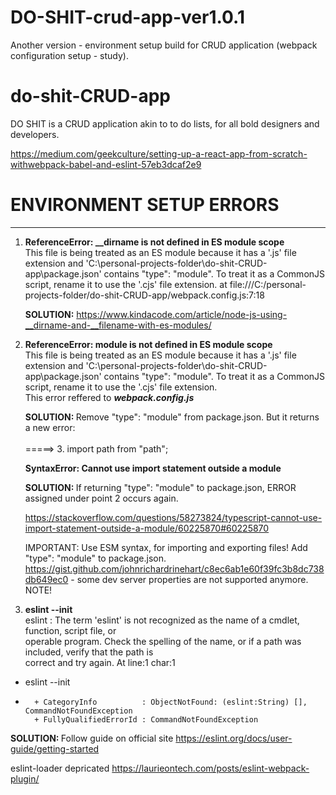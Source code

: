 # DO-SHIT-crud-app-ver1.0.1

Another version - environment setup build for CRUD application (webpack configuration setup - study).

# do-shit-CRUD-app

DO SHIT is a CRUD application akin to to do lists, for all bold designers and developers.

https://medium.com/geekculture/setting-up-a-react-app-from-scratch-withwebpack-babel-and-eslint-57eb3dcaf2e9

# ENVIRONMENT SETUP ERRORS

---

1. <strong>ReferenceError: \_\_dirname is not defined in ES module scope</strong><BR>
   This file is being treated as an ES module because it has a '.js' file extension and 'C:\personal-projects-folder\do-shit-CRUD-app\package.json' contains "type": "module". To treat it as a CommonJS script, rename it to use the '.cjs' file extension.
   at file:///C:/personal-projects-folder/do-shit-CRUD-app/webpack.config.js:7:18

   <strong>SOLUTION:</strong> https://www.kindacode.com/article/node-js-using-__dirname-and-__filename-with-es-modules/

2. <strong>ReferenceError: module is not defined in ES module scope</strong><BR>
   This file is being treated as an ES module because it has a '.js' file extension and 'C:\personal-projects-folder\do-shit-CRUD-app\package.json' contains "type": "module". To treat it as a CommonJS script, rename it to use the '.cjs' file extension.<br>
   This error reffered to <em><strong>webpack.config.js</strong></em>

   <strong>SOLUTION: </strong> Remove "type": "module" from package.json. But it returns a new error:<br><br>
   =====> 3. import path from "path";

   <strong>SyntaxError: Cannot use import statement outside a module</strong>

   <strong>SOLUTION: </strong> If returning "type": "module" to package.json, ERROR assigned under point 2 occurs again.

   https://stackoverflow.com/questions/58273824/typescript-cannot-use-import-statement-outside-a-module/60225870#60225870

   IMPORTANT: Use ESM syntax, for importing and exporting files! Add "type": "module" to package.json.
   https://gist.github.com/johnrichardrinehart/c8ec6ab1e60f39fc3b8dc738db649ec0 - some dev server properties are not supported anymore. NOTE!

3. <strong>eslint --init</strong> <br>
   eslint : The term 'eslint' is not recognized as the name of a cmdlet, function, script file, or  
   operable program. Check the spelling of the name, or if a path was included, verify that the path is  
   correct and try again.
   At line:1 char:1

- eslint --init
- ```
    + CategoryInfo          : ObjectNotFound: (eslint:String) [], CommandNotFoundException
    + FullyQualifiedErrorId : CommandNotFoundException
  ```

<strong>SOLUTION: </strong> Follow guide on official site https://eslint.org/docs/user-guide/getting-started

eslint-loader depricated https://laurieontech.com/posts/eslint-webpack-plugin/
